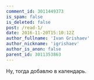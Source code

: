 ```yaml
---
comment_id: 3011449373
is_spam: false
is_deleted: false
post: /read-1/
date: 2016-11-20T15:10:12Z
author_fullname: 'Ivan Grishaev'
author_nickname: 'igrishaev'
author_is_anon: false
parent_id: 3011353863
---
```


<p>Ну, тогда добавлю в календарь.</p>
